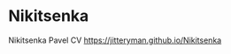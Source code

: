 # Nikitsenka
Nikitsenka Pavel CV
<a href="https://jitteryman.github.io/Nikitsenka/">https://jitteryman.github.io/Nikitsenka</a>
